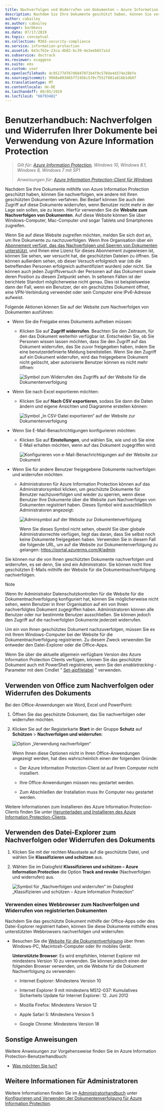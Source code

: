 ```yaml
---
title: Nachverfolgen und Widerrufen von Dokumenten – Azure Information Protection
description: Nachdem Sie Ihre Dokumente geschützt haben, können Sie verfolgen, wie sie von Benutzern verwendet werden. Bei Bedarf können Sie auch den Zugriff auf diese Dokumente widerrufen, wenn Benutzer nicht mehr in der Lage sein sollen, sie zu lesen.
author: cabailey
ms.author: cabailey
manager: barbkess
ms.date: 07/17/2019
ms.topic: conceptual
ms.collection: M365-security-compliance
ms.service: information-protection
ms.assetid: 643c762e-23ca-4b02-bc39-4e3eeb657a1d
ms.subservice: doctrack
ms.reviewer: esaggese
ms.suite: ems
ms.custom: user
ms.openlocfilehash: 4c95177d767d6047071b4f9c578de4d374e28bfe
ms.sourcegitcommit: 9968a003865ff2456c570cf552f801a816b1db07
ms.translationtype: MT
ms.contentlocale: de-DE
ms.lasthandoff: 08/05/2019
ms.locfileid: "68793482"
---
```

# <a name="user-guide-track-and-revoke-your-documents-when-you-use-azure-information-protection"></a>Benutzerhandbuch: Nachverfolgen und Widerrufen Ihrer Dokumente bei Verwendung von Azure Information Protection

>*Gilt für: [Azure Information Protection](https://azure.microsoft.com/pricing/details/information-protection), Windows 10, Windows 8.1, Windows 8, Windows 7 mit SP1*
>
> *Anweisungen für: [Azure Information Protection-Client für Windows](../faqs.md#whats-the-difference-between-the-azure-information-protection-client-and-the-azure-information-protection-unified-labeling-client)*

Nachdem Sie Ihre Dokumente mithilfe von Azure Information Protection geschützt haben, können Sie nachverfolgen, wie andere mit Ihren geschützten Dokumenten verfahren. Bei Bedarf können Sie auch den Zugriff auf diese Dokumente widerrufen, wenn Benutzer nicht mehr in der Lage sein sollen, sie zu lesen. Hierfür verwenden Sie die **Website zum Nachverfolgen von Dokumenten**. Auf diese Website können Sie über Windows-Computer, Mac-Computer und sogar Tablets und Smartphones zugreifen.

Wenn Sie auf diese Website zugreifen möchten, melden Sie sich dort an, um Ihre Dokumente zu nachzuverfolgen. Wenn Ihre Organisation über ein [Abonnement verfügt, das das Nachverfolgen und Sperren von Dokumenten unterstützt](https://www.microsoft.com/cloud-platform/azure-information-protection-features), und Ihnen eine Lizenz für dieses Abonnement zugewiesen ist, können Sie sehen, wer versucht hat, die geschützten Dateien zu öffnen. Sie können außerdem sehen, ob dieser Versuch erfolgreich war (ob die betreffenden Personen erfolgreich authentifiziert wurden) oder nicht. Sie können auch jeden Zugriffsversuch der Personen auf das Dokument sowie deren Position zu diesem Zeitpunkt sehen. In seltenen Fällen ist der berichtete Standort möglicherweise nicht genau. Dies ist beispielsweise dann der Fall, wenn ein Benutzer, der ein geschütztes Dokument öffnet, eine VPN-Verbindung verwendet oder sein Computer eine IPv6-Adresse aufweist.

Folgende Aktionen können Sie auf der Website zum Nachverfolgen von Dokumenten ausführen:

- Wenn Sie die Freigabe eines Dokuments aufheben müssen: 
    
    - Klicken Sie auf **Zugriff widerrufen**. Beachten Sie den Zeitraum, für den das Dokument weiterhin verfügbar ist. Entscheiden Sie, ob Sie Personen wissen lassen möchten, dass Sie den Zugriff auf das Dokument widerrufen, das Sie zuvor freigegeben haben, indem Sie eine benutzerdefinierte Meldung bereitstellen. Wenn Sie den Zugriff auf ein Dokument widerrufen, wird das freigegebene Dokument nicht gelöscht, aber autorisierte Benutzer können es nicht mehr öffnen:
        
        ![Symbol zum Widerrufen des Zugriffs auf der Website für die Dokumentenverfolgung](../media/tracking-site-revoke-access-icon.png)
        
- Wenn Sie nach Excel exportieren möchten: 
    
    - Klicken Sie auf **Nach CSV exportieren**, sodass Sie dann die Daten ändern und eigene Ansichten und Diagramme erstellen können:
         
        ![Symbol „In CSV-Datei exportieren“ auf der Website zur Dokumentenverfolgung](../media/tracking-site-export-icon.png)
         
- Wenn Sie E-Mail-Benachrichtigungen konfigurieren möchten: 
     
    - Klicken Sie auf **Einstellungen**, und wählen Sie, wie und ob Sie eine E-Mail erhalten möchten, wenn auf das Dokument zugegriffen wird:
        
        ![Konfigurieren von e-Mail-Benachrichtigungen auf der Website zur Dokument](../media/tracking-site-settings-email.png)

- Wenn Sie für andere Benutzer freigegebene Dokumente nachverfolgen und widerrufen möchten:
    
    - Administratoren für Azure Information Protection können auf das Administratorsymbol klicken, um geschützte Dokumente für Benutzer nachzuverfolgen und wieder zu sperren, wenn diese Benutzer Ihre Dokumente über die Website zum Nachverfolgen von Dokumenten registriert haben. Dieses Symbol wird ausschließlich Administratoren angezeigt:
        
        ![Adminsymbol auf der Website zur Dokumentenverfolgung](../media/tracking-site-admin-icon.png)
        
        Wenn Sie dieses Symbol nicht sehen, obwohl Sie über globale Administratorrechte verfügen, liegt das daran, dass Sie selbst noch keine Dokumente freigegeben haben. Verwenden Sie in diesem Fall die folgende URL, um auf die Website zur Dokumentenverfolgung zu gelangen: https://portal.azurerms.com/#/admin

Sie können nur die von Ihnen geschützten Dokumente nachverfolgen und widerrufen, es sei denn, Sie sind ein Administrator. Sie können nicht Ihre geschützten E-Mails mithilfe der Website für die Dokumentnachverfolgung nachverfolgen.

> [!NOTE] 
> Wenn Ihr Administrator Datenschutzkontrollen für die Website für die Dokumentnachverfolgung konfiguriert hat, können Sie möglicherweise nicht sehen, wenn Benutzer in Ihrer Organisation auf ein von Ihnen nachverfolgtes Dokument zugegriffen haben. Administratoren können alle Benutzer oder nur bestimmte Benutzer ausschließen. Sie können jedoch den Zugriff auf die nachverfolgten Dokumente jederzeit widerrufen.

Um ein von Ihnen geschütztes Dokument nachzuverfolgen, müssen Sie es mit Ihrem Windows-Computer bei der Website für die Dokumentnachverfolgung registrieren. Zu diesem Zweck verwenden Sie entweder den Datei-Explorer oder die Office-Apps.

Wenn Sie über die aktuelle allgemein verfügbare Version des Azure Information Protection Clients verfügen, können Sie das geschützte Dokument auch mit PowerShell registrieren, wenn Sie den *enabletracking* -Parameter mit dem Cmdlet " [Set-aipfilelabel](/powershell/azureinformationprotection/vlatest/set-aipfilelabel) " verwenden.

## <a name="using-office-to-track-or-revoke-the-document"></a>Verwenden von Office zum Nachverfolgen oder Widerrufen des Dokuments

Bei den Office-Anwendungen wie Word, Excel und PowerPoint: 

1. Öffnen Sie das geschützte Dokument, das Sie nachverfolgen oder widerrufen möchten.

2. Klicken Sie auf der Registerkarte **Start** in der Gruppe **Schutz** auf **Schützen** > **Nachverfolgen und widerrufen**:

    ![Option „Verwendung nachverfolgen“](../media/track-usage-callout.png)
    
    Wenn Ihnen diese Optionen nicht in Ihren Office-Anwendungen angezeigt werden, hat dies wahrscheinlich einen der folgenden Gründe:
    
    - Der Azure Information Protection-Client ist auf Ihrem Computer nicht installiert.
    
    - Ihre Office-Anwendungen müssen neu gestartet werden.
    
    - Zum Abschließen der Installation muss Ihr Computer neu gestartet werden.
    
Weitere Informationen zum Installieren des Azure Information Protection-Clients finden Sie unter [Herunterladen und Installieren des Azure Information Protection-Clients](install-client-app.md).

## <a name="using-file-explorer-to-track-or-revoke-the-document"></a>Verwenden des Datei-Explorer zum Nachverfolgen oder Widerrufen des Dokuments

1. Klicken Sie mit der rechten Maustaste auf die geschützte Datei, und wählen Sie **Klassifizieren und schützen** aus.

2. Wählen Sie im Dialogfeld **Klassifizieren und schützen – Azure Information Protection** die Option **Track and revoke** (Nachverfolgen und widerrufen) aus.

    ![Symbol für „Nachverfolgen und widerrufen“ im Dialogfeld „Klassifizieren und schützen – Azure Information Protection“](../media/track-and-revoke.png)


### <a name="using-a-web-browser-to-track-and-revoke-documents-that-you-have-registered"></a>Verwenden eines Webbrowser zum Nachverfolgen und Widerrufen von registrierten Dokumenten

Nachdem Sie das geschützte Dokument mithilfe der Office-Apps oder des Datei-Explorer registriert haben, können Sie diese Dokumente mithilfe eines unterstützten Webbrowsers nachverfolgen und widerrufen:

- Besuchen Sie die [Website für die Dokumentverfolgung](https://go.microsoft.com/fwlink/?LinkId=529562) über Ihren Windows-PC, Macintosh-Computer oder Ihr mobiles Gerät.

    **Unterstützte Browser**: Es wird empfohlen, Internet Explorer mit mindestens Version 10 zu verwenden. Sie können jedoch einen der folgenden Browser verwenden, um die Website für die Dokument Nachverfolgung zu verwenden:

    - Internet Explorer: Mindestens Version 10

    - Internet Explorer 9 mit mindestens MS12-037: Kumulatives Sicherheits Update für Internet Explorer: 12. Juni 2012

    - Mozilla Firefox: Mindestens Version 12

    - Apple Safari 5: Mindestens Version 5

    - Google Chrome: Mindestens Version 18


## <a name="other-instructions"></a>Sonstige Anweisungen
Weitere Anweisungen zur Vorgehensweise finden Sie im Azure Information Protection-Benutzerhandbuch:

- [Was möchten Sie tun?](client-user-guide.md#what-do-you-want-to-do)

## <a name="additional-information-for-administrators"></a>Weitere Informationen für Administratoren    
Weitere Informationen finden Sie im [Administratorhandbuch](client-admin-guide.md) unter [Konfigurieren und Verwenden der Dokumentenverfolgung für Azure Information Protection](client-admin-guide-document-tracking.md).

